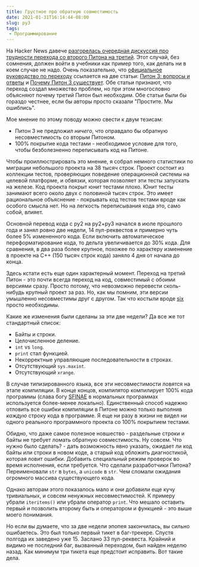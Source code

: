 ```yaml
---
title: Грустное про обратную совместимость
date: 2021-01-31T16:14:44-08:00
slug: py3
tags:
 - Программирование
---
```


На Hacker News давече [разгорелась очередная дискуссия про трудности перехода со второго
Питона на третий][1]. Этот случай, без сомнения, должен войти в учебники как пример
того, как делать ни в коем случае не надо. Очень показательно, что [официальное
руководство по переходу][4] ссылается на две статьи: [Питон 3: вопросы и ответы][3] и
[Почему Питон 3 существует][2]. Обе статьи признают, что переход создал множество
проблем, но при этом многословно объясняют почему третий Питон был необходим. Обе статьи
были бы гораздо честнее, если бы авторы просто сказали "Простите. Мы ошиблись".

Мое мнение по этому поводу можно свести к двум тезисам:

 * Питон 3 не предложил _ничего_, что оправдало бы обратную несовместимость со вторым
   Питоном.
 * 100% покрытие кода тестами - необходимое условие для того, чтобы безболезненно
   переписывать код на Питоне.

Чтобы проиллюстрировать это мнение, я собрал немного статистики по миграции небольшого
проекта на 38 тысяч строк. Проект состоит из коллекции тестов, проверяющих поведение
операционной системы на целевой платформе, и обвязки, которая позволяет эти тесты
запускать на железе. Код проекта покрыт юнит тестами плохо. Юнит тесты занимают всего
около двух с половиной тысяч строк. Это имеет рациональное объяснение - покрывать код
тестов тестами вроде как особого смысла нет. Но на легкость переписывания кода это, само
собой, влияет.

Основной перевод кода с py2 на py2+py3 начался в июле прошлого года и занял ровно две
недели, 14 пул-реквестов и примерно чуть более 5% измененного кода. Если включить
автоматическое переформатирование кода, то дельта увеличивается до 30% кода. Для
сравнения, в два раза более крупное, похожее по характеру изменение в проекте на С++
(150 тысяч строк кода) заняло 4 дня от начала до конца.

Здесь кстати есть еще один характерный момент. Переход на третий Питон - это почти
всегда переход на код, совместимый с обоими версиями сразу. Просто потому, что
невозможно перевести сколь-нибудь крупный проект за раз. Но, как мы помним, эти версии
умышленно несовместимы друг с другом. Так что костыли вроде [six][5] просто необходимы.

Какие же изменения были сделаны за эти две недели? Да все же тот стандартный список:

 * Байты и строки.
 * Целочисленное деление.
 * `int` vs `long`.
 * `print` стал функцией.
 * Некорректные управляющие последовательности в строках.
 * Отсутствующий `sys.maxint`.
 * Отсутствующий `xrange`.

В случае типизированного языка, все эти несовместимости ловятся на этапе компиляции. В
конце концов, компилятор компилирует 100% кода программы (слава богу [SFINAE][6] в
нормальных программах используется более-менее локально). Единственный способ надежно
отловить все ошибки компиляции в Питоне можно только выполнив _каждую_ строку кода в
программе. Я еще ни разу в жизни не видел ни одного реального программного проекта со
100% покрытием тестами.

Обидно, что даже самое полезное новшество - раздельные строки и байты не требует ломать
обратную совместимость. Ну совсем. Что нужно было сделать? - дать возможность явно
указать, ожидает ли код байты или строки в новом коде, а старый код обложить
диагностикой, которая ловит ошибки. Добавить специальный режим проверок во время
исполнения, если требуется. Что сделали разработчики Питона? Переименовали `str` в
`bytes`, а `unicode` в `str`. Чем сломали ожидания огромного массива существующего кода.

Однако авторам этого показалось мало и они добавили еще кучу тривиальных, и совсем
ненужных несовместимостей. К примеру убрали `iteritems()` или убрали оператор `print`.
Что мешало оставить первый и позволить второму быть и оператором и функцией - это выше
моего понимания.

Но если вы думаете, что за две недели эпопея закончилась, вы сильно ошибаетесь. Это был
только первый тикет в баг-трекере. Спустя полгода их заведено уже 15. Заслано 33
пул-реквеста. Крайний и видимо не последний баг, вызванный переходом, был найден неделю
назад. Как минимум три тикета еще предстоит исправить. Вот такие дела.

<!--more-->

[1]: https://news.ycombinator.com/item?id=25888249
[2]: https://snarky.ca/why-python-3-exists/
[3]: https://ncoghlan-devs-python-notes.readthedocs.io/en/latest/python3/questions_and_answers.html
[4]: https://docs.python.org/3/howto/pyporting.html
[5]: https://pypi.org/project/six/
[6]: https://en.cppreference.com/w/cpp/language/sfinae
